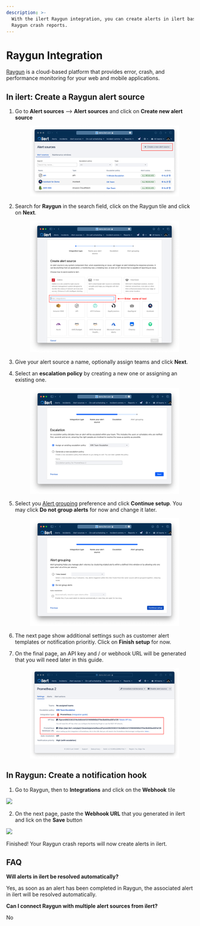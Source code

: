 ```yaml
---
description: >-
  With the ilert Raygun integration, you can create alerts in ilert based on
  Raygun crash reports.
---
```


# Raygun Integration

[Raygun](https://raygun.com/) is a cloud-based platform that provides error, crash, and performance monitoring for your web and mobile applications.

## In ilert: Create a Raygun alert source <a href="#in-ilert" id="in-ilert"></a>

1.  Go to **Alert sources** --> **Alert sources** and click on **Create new alert source**

    <figure><img src="../.gitbook/assets/Screenshot 2023-08-28 at 10.21.10.png" alt=""><figcaption></figcaption></figure>
2.  Search for **Raygun** in the search field, click on the Raygun tile and click on **Next**.&#x20;

    <figure><img src="../.gitbook/assets/Screenshot 2023-08-28 at 10.24.23.png" alt=""><figcaption></figcaption></figure>
3. Give your alert source a name, optionally assign teams and click **Next**.
4.  Select an **escalation policy** by creating a new one or assigning an existing one.

    <figure><img src="../.gitbook/assets/Screenshot 2023-08-28 at 11.37.47.png" alt=""><figcaption></figcaption></figure>
5.  Select you [Alert grouping](../alerting/alert-sources.md#alert-grouping) preference and click **Continue setup**. You may click **Do not group alerts** for now and change it later.&#x20;

    <figure><img src="../.gitbook/assets/Screenshot 2023-08-28 at 11.38.24.png" alt=""><figcaption></figcaption></figure>
6. The next page show additional settings such as customer alert templates or notification prioritiy. Click on **Finish setup** for now.
7.  On the final page, an API key and / or webhook URL will be generated that you will need later in this guide.

    <figure><img src="../.gitbook/assets/Screenshot 2023-08-28 at 11.47.34 (1).png" alt=""><figcaption></figcaption></figure>

## In Raygun: Create a notification hook <a href="#in-splunk" id="in-splunk"></a>

1. Go to Raygun, then to **Integrations** and click on the **Webhook** tile

![](../.gitbook/assets/Screenshot\_16\_03\_21\_\_17\_14.png)

2. On the next page, paste the **Webhook URL** that you generated in ilert and lick on the **Save** button

![](../.gitbook/assets/Screenshot\_16\_03\_21\_\_17\_17.png)

Finished! Your Raygun crash reports will now create alerts in ilert.

## FAQ <a href="#faq" id="faq"></a>

**Will alerts in ilert be resolved automatically?**

Yes, as soon as an alert has been completed in Raygun, the associated alert in ilert will be resolved automatically.

**Can I connect Raygun with multiple alert sources from ilert?**

No
